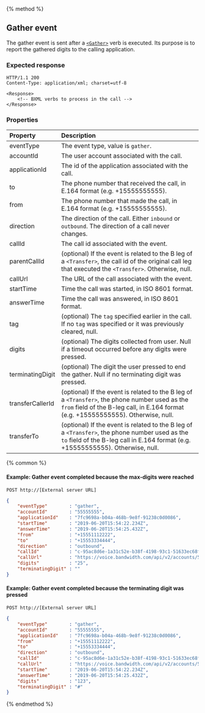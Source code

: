 {% method %}
##  Gather event

The gather event is sent after a [`<Gather>`](../verbs/gather.md) verb is executed.  Its purpose is to report the gathered digits
to the calling application.

### Expected response

```http
HTTP/1.1 200
Content-Type: application/xml; charset=utf-8

<Response>
    <!-- BXML verbs to process in the call -->
</Response>
```

### Properties
| Property         | Description                                                                                                                                                                                        |
|:-----------------|:---------------------------------------------------------------------------------------------------------------------------------------------------------------------------------------------------|
| eventType        | The event type, value is `gather`.                                                                                                                                                                 |
| accountId        | The user account associated with the call.                                                                                                                                                         |
| applicationId    | The id of the application associated with the call.                                                                                                                                                |
| to               | The phone number that received the call, in E.164 format (e.g. +15555555555).                                                                                                                      |
| from             | The phone number that made the call, in E.164 format (e.g. +15555555555).                                                                                                                          |
| direction        | The direction of the call. Either `inbound` or `outbound`. The direction of a call never changes.                                                                                                  |
| callId           | The call id associated with the event.                                                                                                                                                             |
| parentCallId     | (optional) If the event is related to the B leg of a `<Transfer>`, the call id of the original call leg that executed the `<Transfer>`. Otherwise, null.                                           |
| callUrl          | The URL of the call associated with the event.                                                                                                                                                     |
| startTime        | Time the call was started, in ISO 8601 format.                                                                                                                                                     |
| answerTime       | Time the call was answered, in ISO 8601 format.                                                                                                                                                    |
| tag              | (optional) The `tag` specified earlier in the call. If no `tag` was specified or it was previously cleared, null.                                                                                  |
| digits           | (optional) The digits collected from user.  Null if a timeout occurred before any digits were pressed.                                                                                             |
| terminatingDigit | (optional) The digit the user pressed to end the gather.  Null if no terminating digit was pressed.                                                                                                |
| transferCallerId | (optional) If the event is related to the B leg of a `<Transfer>`, the phone number used as the `from` field of the B-leg call, in E.164 format (e.g. +15555555555). Otherwise, null.              |
| transferTo       | (optional) If the event is related to the B leg of a `<Transfer>`, the phone number used as the `to` field of the B-leg call in E.164 format (e.g. +15555555555). Otherwise, null.                 |

{% common %}

#### Example: Gather event completed because the max-digits were reached

```
POST http://[External server URL]
```

```json
{
	"eventType"        : "gather",
	"accountId"        : "55555555",
	"applicationId"    : "7fc9698a-b04a-468b-9e8f-91238c0d0086",
	"startTime"        : "2019-06-20T15:54:22.234Z",
	"answerTime"   	   : "2019-06-20T15:54:25.432Z",
	"from"             : "+15551112222",
	"to"               : "+15553334444",
	"direction"        : "outbound",
	"callId"           : "c-95ac8d6e-1a31c52e-b38f-4198-93c1-51633ec68f8d",
	"callUrl"          : "https://voice.bandwidth.com/api/v2/accounts/55555555/calls/c-95ac8d6e-1a31c52e-b38f-4198-93c1-51633ec68f8d",
	"digits"           : "25",
	"terminatingDigit" : ""
}
```

#### Example: Gather event completed because the terminating digit was pressed

```
POST http://[External server URL]
```

```json
{
	"eventType"        : "gather",
	"accountId"        : "55555555",
	"applicationId"    : "7fc9698a-b04a-468b-9e8f-91238c0d0086",
	"from"             : "+15551112222",
	"to"               : "+15553334444",
	"direction"        : "outbound",
	"callId"           : "c-95ac8d6e-1a31c52e-b38f-4198-93c1-51633ec68f8d",
	"callUrl"          : "https://voice.bandwidth.com/api/v2/accounts/55555555/calls/c-95ac8d6e-1a31c52e-b38f-4198-93c1-51633ec68f8d",
	"startTime"        : "2019-06-20T15:54:22.234Z",
	"answerTime"       : "2019-06-20T15:54:25.432Z",
	"digits"           : "123",
	"terminatingDigit" : "#"
}
```
{% endmethod %}
